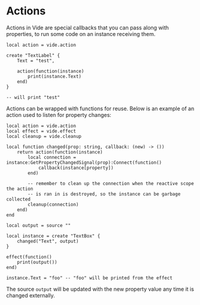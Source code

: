 # Actions

Actions in Vide are special callbacks that you can pass along with properties,
to run some code on an instance receiving them.

```luau
local action = vide.action
```

```luau
create "TextLabel" {
    Text = "test",

    action(function(instance)
        print(instance.Text)
    end)
}

-- will print "test"
```

Actions can be wrapped with functions for reuse. Below is an example of an
action used to listen for property changes:

```luau
local action = vide.action
local effect = vide.effect
local cleanup = vide.cleanup

local function changed(prop: string, callback: (new) -> ())
    return action(function(instance)
        local connection = instance:GetPropertyChangedSignal(prop):Connect(function()
            callback(instance[property])
        end)

        -- remember to clean up the connection when the reactive scope the action
        -- is ran in is destroyed, so the instance can be garbage collected
        cleanup(connection)
    end)
end

local output = source ""

local instance = create "TextBox" {
    changed("Text", output)
}

effect(function()
    print(output())
end)

instance.Text = "foo" -- "foo" will be printed from the effect
```

The source `output` will be updated with the new property value any time it is
changed externally.
